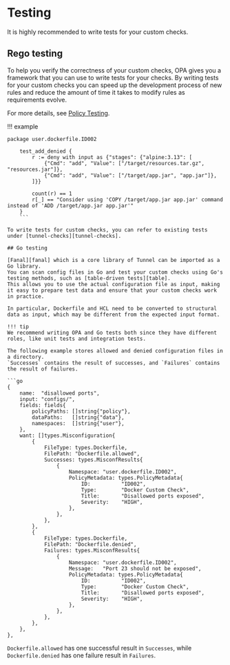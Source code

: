 # Testing

It is highly recommended to write tests for your custom checks.

## Rego testing

To help you verify the correctness of your custom checks, OPA gives you a framework that you can use to write tests for your checks.
By writing tests for your custom checks you can speed up the development process of new rules and reduce the amount of time it takes to modify rules as requirements evolve.

For more details, see [Policy Testing][opa-testing].

!!! example

````
package user.dockerfile.ID002

    test_add_denied {
        r := deny with input as {"stages": {"alpine:3.13": [
            {"Cmd": "add", "Value": ["/target/resources.tar.gz", "resources.jar"]},
            {"Cmd": "add", "Value": ["/target/app.jar", "app.jar"]},
        ]}}

        count(r) == 1
        r[_] == "Consider using 'COPY /target/app.jar app.jar' command instead of 'ADD /target/app.jar app.jar'"
    }
    ```

To write tests for custom checks, you can refer to existing tests under [tunnel-checks][tunnel-checks].

## Go testing

[Fanal][fanal] which is a core library of Tunnel can be imported as a Go library.
You can scan config files in Go and test your custom checks using Go's testing methods, such as [table-driven tests][table].
This allows you to use the actual configuration file as input, making it easy to prepare test data and ensure that your custom checks work in practice.

In particular, Dockerfile and HCL need to be converted to structural data as input, which may be different from the expected input format.

!!! tip
We recommend writing OPA and Go tests both since they have different roles, like unit tests and integration tests.

The following example stores allowed and denied configuration files in a directory.
`Successes` contains the result of successes, and `Failures` contains the result of failures.

```go
{
	name:  "disallowed ports",
	input: "configs/",
	fields: fields{
		policyPaths: []string{"policy"},
		dataPaths:   []string{"data"},
		namespaces:  []string{"user"},
	},
	want: []types.Misconfiguration{
		{
			FileType: types.Dockerfile,
			FilePath: "Dockerfile.allowed",
			Successes: types.MisconfResults{
				{
					Namespace: "user.dockerfile.ID002",
					PolicyMetadata: types.PolicyMetadata{
						ID:          "ID002",
						Type:        "Docker Custom Check",
						Title:       "Disallowed ports exposed",
						Severity:    "HIGH",
					},
				},
			},
		},
		{
			FileType: types.Dockerfile,
			FilePath: "Dockerfile.denied",
			Failures: types.MisconfResults{
				{
					Namespace: "user.dockerfile.ID002",
					Message:   "Port 23 should not be exposed",
					PolicyMetadata: types.PolicyMetadata{
						ID:          "ID002",
						Type:        "Docker Custom Check",
						Title:       "Disallowed ports exposed",
						Severity:    "HIGH",
					},
				},
			},
		},
	},
},
````

`Dockerfile.allowed` has one successful result in `Successes`, while `Dockerfile.denied` has one failure result in `Failures`.

[opa-testing]: https://www.openpolicyagent.org/docs/latest/policy-testing/
[defsec]: https://github.com/khulnasoft/tunnel-checks/tree/main
[table]: https://github.com/golang/go/wiki/TableDrivenTests
[fanal]: https://github.com/khulnasoft/fanal
